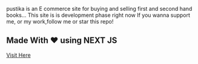 pustika is an E commerce site for buying and selling first and second hand books...
This site is is development phase right now
If you wanna support me, or my work,follow me or star this repo!

## Made With ❤️ using NEXT JS

[Visit Here](https://pustika.vercel.app)

<!-- This is a chhomment in  ehatbthe foucj dhevej erjr rdhd is ab comment file -->
